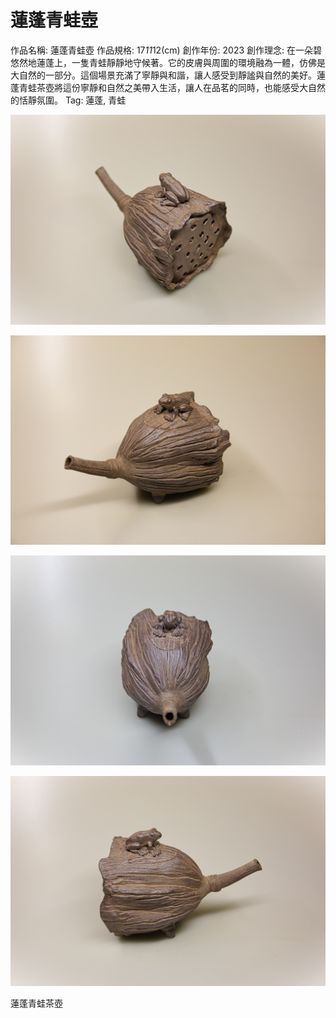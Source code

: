# 蓮蓬青蛙壺

作品名稱: 蓮蓬青蛙壺
作品規格: 17*11*12(cm)
創作年份: 2023
創作理念: 在一朵碧悠然地蓮蓬上，一隻青蛙靜靜地守候著。它的皮膚與周圍的環境融為一體，仿佛是大自然的一部分。這個場景充滿了寧靜與和諧，讓人感受到靜謐與自然的美好。蓮蓬青蛙茶壺將這份寧靜和自然之美帶入生活，讓人在品茗的同時，也能感受大自然的恬靜氛圍。
Tag: 蓮蓬, 青蛙

![青蛙蓮蓬壺01_4.jpg](%25E9%259D%2592%25E8%259B%2599%25E8%2593%25AE%25E8%2593%25AC%25E5%25A3%25BA01_4.jpg)

![青蛙蓮蓬壺01_3.jpg](%25E9%259D%2592%25E8%259B%2599%25E8%2593%25AE%25E8%2593%25AC%25E5%25A3%25BA01_3.jpg)

![青蛙蓮蓬壺01_2.jpg](%25E9%259D%2592%25E8%259B%2599%25E8%2593%25AE%25E8%2593%25AC%25E5%25A3%25BA01_2.jpg)

![青蛙蓮蓬壺01_1.jpg](%25E9%259D%2592%25E8%259B%2599%25E8%2593%25AE%25E8%2593%25AC%25E5%25A3%25BA01_1.jpg)

蓮蓬青蛙茶壺